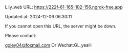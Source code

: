 Lily_web URL: https://222f-61-165-102-156.ngrok-free.app

Updated at: 2024-12-06 06:30:11

If you cannot open this URL, the server might be down.

Please contact: 

goley04@foxmail.com Or Wechat:GL_yeaH
